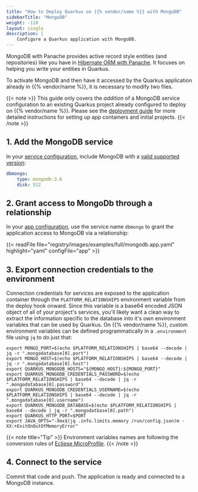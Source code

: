 ```yaml
---
title: "How to Deploy Quarkus on {{% vendor/name %}} with MongoDB"
sidebarTitle: "MongoDB"
weight: -110
layout: single
description: |
    Configure a Quarkus application with MongoDB.
---
```


MongoDB with Panache provides active record style entities (and repositories) like you have in [Hibernate ORM with Panache](https://quarkus.io/guides/hibernate-orm-panache). It focuses on helping you write your entities in Quarkus.

To activate MongoDB and then have it accessed by the Quarkus application already in {{% vendor/name %}}, it is necessary to modify two files.

{{< note >}}
This guide only covers the *addition* of a MongoDB service configuration to an existing Quarkus project already configured to deploy on {{% vendor/name %}}. Please see the [deployment guide](/guides/quarkus/deploy/_index.md) for more detailed instructions for setting up app containers and initial projects.
{{< /note >}}

## 1. Add the MongoDB service

In your [service configuration](../../add-services/_index.md), include MongoDB with a [valid supported version](../../add-services/mongodb.md):

```yaml
dbmongo:
    type: mongodb:3.6
    disk: 512
```

## 2. Grant access to MongoDb through a relationship

In your [app configuration](/create-apps/app-reference/builtin-image.md), use the service name `dbmongo` to grant the application access to MongoDB via a relationship:

{{< readFile file="registry/images/examples/full/mongodb.app.yaml" highlight="yaml" configFile="app" >}}

## 3. Export connection credentials to the environment

Connection credentials for services are exposed to the application container through the `PLATFORM_RELATIONSHIPS` environment variable from the deploy hook onward. Since this variable is a base64 encoded JSON object of all of your project's services, you'll likely want a clean way to extract the information specific to the database into it's own environment variables that can be used by Quarkus. On {{% vendor/name %}}, custom environment variables can be defined programmatically in a `.environment` file using `jq` to do just that:

```text
export MONGO_PORT=$(echo $PLATFORM_RELATIONSHIPS | base64 --decode | jq -r ".mongodatabase[0].port")
export MONGO_HOST=$(echo $PLATFORM_RELATIONSHIPS | base64 --decode | jq -r ".mongodatabase[0].host")
export QUARKUS_MONGODB_HOSTS="${MONGO_HOST}:${MONGO_PORT}"
export QUARKUS_MONGODB_CREDENTIALS_PASSWORD=$(echo $PLATFORM_RELATIONSHIPS | base64 --decode | jq -r ".mongodatabase[0].password")
export QUARKUS_MONGODB_CREDENTIALS_USERNAME=$(echo $PLATFORM_RELATIONSHIPS | base64 --decode | jq -r ".mongodatabase[0].username")
export QUARKUS_MONGODB_DATABASE=$(echo $PLATFORM_RELATIONSHIPS | base64 --decode | jq -r ".mongodatbase[0].path")
export QUARKUS_HTTP_PORT=$PORT
export JAVA_OPTS="-Xmx$(jq .info.limits.memory /run/config.json)m -XX:+ExitOnOutOfMemoryError"
```

{{< note title="Tip" >}}
Environment variables names are following the conversion rules of [Eclipse MicroProfile](https://github.com/eclipse/microprofile-config/blob/master/spec/src/main/asciidoc/configsources.asciidoc#user-content-default-configsources).
{{< /note >}}

## 4. Connect to the service

Commit that code and push. The application is ready and connected to a MongoDB instance.
